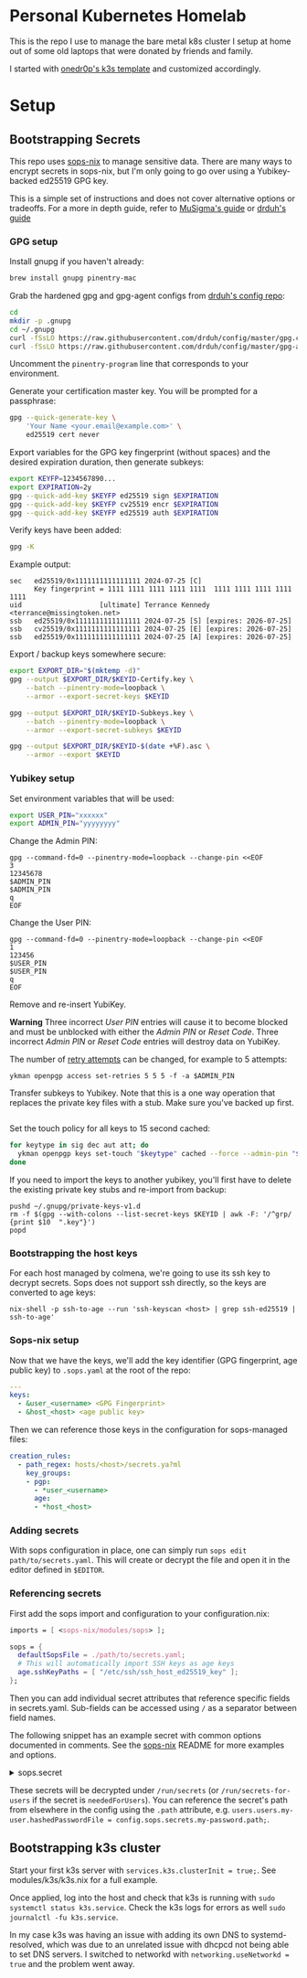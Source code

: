 # Personal Kubernetes Homelab

This is the repo I use to manage the bare metal k8s cluster I setup at home out of some old laptops that were donated by friends and family.

I started with [onedr0p's k3s template](https://github.com/onedr0p/flux-cluster-template) and customized accordingly.

# Setup

## Bootstrapping Secrets

This repo uses [sops-nix](https://github.com/Mic92/sops-nix) to manage sensitive data. There are many ways to encrypt secrets in sops-nix, but I'm only going to go over using a Yubikey-backed ed25519 GPG key.

This is a simple set of instructions and does not cover alternative options or tradeoffs. For a more in depth guide, refer to [MuSigma's guide](https://musigma.blog/2021/05/09/gpg-ssh-ed25519.html) or [drduh's guide](https://github.com/drduh/YubiKey-Guide?tab=readme-ov-file#prepare-gnupg)

### GPG setup

Install gnupg if you haven't already:

```sh
brew install gnupg pinentry-mac
```

Grab the hardened gpg and gpg-agent configs from [drduh's config repo](https://github.com/drduh/config):

```sh
cd
mkdir -p .gnupg
cd ~/.gnupg
curl -fSsLO https://raw.githubusercontent.com/drduh/config/master/gpg.conf
curl -fSsLO https://raw.githubusercontent.com/drduh/config/master/gpg-agent.conf
```

Uncomment the `pinentry-program` line that corresponds to your environment.

Generate your certification master key. You will be prompted for a passphrase:

```sh
gpg --quick-generate-key \
    'Your Name <your.email@example.com>' \
    ed25519 cert never
```

Export variables for the GPG key fingerprint (without spaces) and the desired expiration duration, then generate subkeys:

```sh
export KEYFP=1234567890...
export EXPIRATION=2y
gpg --quick-add-key $KEYFP ed25519 sign $EXPIRATION
gpg --quick-add-key $KEYFP cv25519 encr $EXPIRATION
gpg --quick-add-key $KEYFP ed25519 auth $EXPIRATION
```

Verify keys have been added:

```sh
gpg -K
```

Example output:

```
sec   ed25519/0x1111111111111111 2024-07-25 [C]
      Key fingerprint = 1111 1111 1111 1111 1111  1111 1111 1111 1111 1111
uid                   [ultimate] Terrance Kennedy <terrance@missingtoken.net>
ssb   ed25519/0x1111111111111111 2024-07-25 [S] [expires: 2026-07-25]
ssb   cv25519/0x1111111111111111 2024-07-25 [E] [expires: 2026-07-25]
ssb   ed25519/0x1111111111111111 2024-07-25 [A] [expires: 2026-07-25]
```

Export / backup keys somewhere secure:

```sh
export EXPORT_DIR="$(mktemp -d)"
gpg --output $EXPORT_DIR/$KEYID-Certify.key \
    --batch --pinentry-mode=loopback \
    --armor --export-secret-keys $KEYID

gpg --output $EXPORT_DIR/$KEYID-Subkeys.key \
    --batch --pinentry-mode=loopback \
    --armor --export-secret-subkeys $KEYID

gpg --output $EXPORT_DIR/$KEYID-$(date +%F).asc \
    --armor --export $KEYID
```

### Yubikey setup

Set environment variables that will be used:

```sh
export USER_PIN="xxxxxx"
export ADMIN_PIN="yyyyyyyy"
```

Change the Admin PIN:

```console
gpg --command-fd=0 --pinentry-mode=loopback --change-pin <<EOF
3
12345678
$ADMIN_PIN
$ADMIN_PIN
q
EOF
```

Change the User PIN:

```console
gpg --command-fd=0 --pinentry-mode=loopback --change-pin <<EOF
1
123456
$USER_PIN
$USER_PIN
q
EOF
```

Remove and re-insert YubiKey.

**Warning** Three incorrect _User PIN_ entries will cause it to become blocked and must be unblocked with either the _Admin PIN_ or _Reset Code_. Three incorrect _Admin PIN_ or _Reset Code_ entries will destroy data on YubiKey.

The number of [retry attempts](https://docs.yubico.com/software/yubikey/tools/ykman/OpenPGP_Commands.html#ykman-openpgp-access-set-retries-options-pin-retries-reset-code-retries-admin-pin-retries) can be changed, for example to 5 attempts:

```console
ykman openpgp access set-retries 5 5 5 -f -a $ADMIN_PIN
```

Transfer subkeys to Yubikey. Note that this is a one way operation that replaces the private key files with a stub. Make sure you've backed up first.

```sh

```

Set the touch policy for all keys to 15 second cached:

```sh
for keytype in sig dec aut att; do
  ykman openpgp keys set-touch "$keytype" cached --force --admin-pin "$ADMIN_PIN"
done
```

If you need to import the keys to another yubikey, you'll first have to delete the existing private key stubs and re-import from backup:

```console
pushd ~/.gnupg/private-keys-v1.d
rm -f $(gpg --with-colons --list-secret-keys $KEYID | awk -F: '/^grp/ {print $10  ".key"}')
popd
```

### Bootstrapping the host keys

For each host managed by colmena, we're going to use its ssh key to decrypt secrets.
Sops does not support ssh directly, so the keys are converted to age keys:

`nix-shell -p ssh-to-age --run 'ssh-keyscan <host> | grep ssh-ed25519 | ssh-to-age'`

### Sops-nix setup

Now that we have the keys, we'll add the key identifier (GPG fingerprint, age public key) to `.sops.yaml` at the root of the repo:

```yaml
---
keys:
  - &user_<username> <GPG Fingerprint>
  - &host_<host> <age public key>
```

Then we can reference those keys in the configuration for sops-managed files:

```yaml
creation_rules:
  - path_regex: hosts/<host>/secrets.ya?ml
    key_groups:
    - pgp:
      - *user_<username>
      age:
      - *host_<host>
```

### Adding secrets

With sops configuration in place, one can simply run `sops edit path/to/secrets.yaml`.
This will create or decrypt the file and open it in the editor defined in `$EDITOR`.

### Referencing secrets

First add the sops import and configuration to your configuration.nix:

```nix
imports = [ <sops-nix/modules/sops> ];

sops = {
  defaultSopsFile = ./path/to/secrets.yaml;
  # This will automatically import SSH keys as age keys
  age.sshKeyPaths = [ "/etc/ssh/ssh_host_ed25519_key" ];
};

```

Then you can add individual secret attributes that reference specific fields in secrets.yaml.
Sub-fields can be accessed using `/` as a separator between field names.

The following snippet has an example secret with common options documented in comments.
See the [sops-nix](https://github.com/Mic92/sops-nix) README for more examples and options.

<details>
<summary>sops.secret</summary>

```nix
sops.secrets.my_secret = {
  # The default format is "yaml" but you can also use "json" or "binary"
  # format = "yaml"

  # Permission modes are in octal representation (same as chmod)
  # mode = "0440";
  # Either a user id or group name representation of the secret owner
  # It is recommended to get the user name from `config.users.users.<?name>.name` to avoid misconfiguration
  # owner = config.users.users.nobody.name;
  # Either the group id or group name representation of the secret group
  # It is recommended to get the group name from `config.users.users.<?name>.group` to avoid misconfiguration
  # group = config.users.users.nobody.group;

  # The sops file can be overwritten per secret...
  # sopsFile = ./other-secrets.json;

  # It is possible to restart or reload units when a secret changes or is newly initialized.
  # restartUnits = [ "home-assistant.service" ];
  # there is also `reloadUnits` which acts like a `reloadTrigger` in a NixOS systemd service

  # Users are normally setup before secrets are resolved.
  # Set this to true if the secret is needed to setup users.
  # neededForUsers = true;

  # Some services might expect files in certain locations. Using the path option a symlink to this directory can be created:
  # path = "/var/lib/hass/secrets.yaml";
};
```

</details>

These secrets will be decrypted under `/run/secrets` (or `/run/secrets-for-users` if the secret is `neededForUsers`).
You can reference the secret's path from elsewhere in the config using the `.path` attribute,
e.g. `users.users.my-user.hashedPasswordFile = config.sops.secrets.my-password.path;`.

## Bootstrapping k3s cluster

Start your first k3s server with `services.k3s.clusterInit = true;`. See modules/k3s/k3s.nix for a full example.

Once applied, log into the host and check that k3s is running with `sudo systemctl status k3s.service`. Check the k3s logs for errors as well `sudo journalctl -fu k3s.service`.

In my case k3s was having an issue with adding its own DNS to systemd-resolved, which was due to an unrelated issue with dhcpcd not being able to set DNS servers. I switched to networkd with `networking.useNetworkd = true` and the problem went away.
